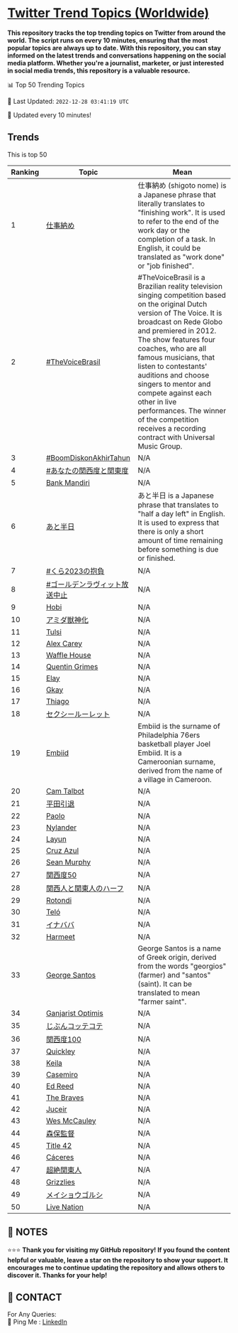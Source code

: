 [Twitter Trend Topics (Worldwide)](https://github.com/ErcinDedeoglu/Twitter-Trend-Topics)
==========

**This repository tracks the top trending topics on Twitter from around the world. 
The script runs on every 10 minutes, ensuring that the most popular topics are always up to date. 
With this repository, you can stay informed on the latest trends and conversations happening on the social media platform. 
Whether you're a journalist, marketer, or just interested in social media trends, this repository is a valuable resource.**


📊 Top 50 Trending Topics

📆 Last Updated: `2022-12-28 03:41:19 UTC`

🔧 Updated every 10 minutes!


## Trends

This is top 50

| Ranking | Topic | Mean |
| ------- | ------------ | ------------ |
| 1 | [仕事納め](http://twitter.com/search?q=%e4%bb%95%e4%ba%8b%e7%b4%8d%e3%82%81) | 仕事納め (shigoto nome) is a Japanese phrase that literally translates to "finishing work". It is used to refer to the end of the work day or the completion of a task. In English, it could be translated as "work done" or "job finished". |
| 2 | [#TheVoiceBrasil](http://twitter.com/search?q=%23TheVoiceBrasil) | #TheVoiceBrasil is a Brazilian reality television singing competition based on the original Dutch version of The Voice. It is broadcast on Rede Globo and premiered in 2012. The show features four coaches, who are all famous musicians, that listen to contestants' auditions and choose singers to mentor and compete against each other in live performances. The winner of the competition receives a recording contract with Universal Music Group. |
| 3 | [#BoomDiskonAkhirTahun](http://twitter.com/search?q=%23BoomDiskonAkhirTahun) | N/A |
| 4 | [#あなたの関西度と関東度](http://twitter.com/search?q=%23%e3%81%82%e3%81%aa%e3%81%9f%e3%81%ae%e9%96%a2%e8%a5%bf%e5%ba%a6%e3%81%a8%e9%96%a2%e6%9d%b1%e5%ba%a6) | N/A |
| 5 | [Bank Mandiri](http://twitter.com/search?q=Bank+Mandiri) | N/A |
| 6 | [あと半日](http://twitter.com/search?q=%e3%81%82%e3%81%a8%e5%8d%8a%e6%97%a5) | あと半日 is a Japanese phrase that translates to "half a day left" in English. It is used to express that there is only a short amount of time remaining before something is due or finished. |
| 7 | [#くら2023の抱負](http://twitter.com/search?q=%23%e3%81%8f%e3%82%892023%e3%81%ae%e6%8a%b1%e8%b2%a0) | N/A |
| 8 | [#ゴールデンラヴィット放送中止](http://twitter.com/search?q=%23%e3%82%b4%e3%83%bc%e3%83%ab%e3%83%87%e3%83%b3%e3%83%a9%e3%83%b4%e3%82%a3%e3%83%83%e3%83%88%e6%94%be%e9%80%81%e4%b8%ad%e6%ad%a2) | N/A |
| 9 | [Hobi](http://twitter.com/search?q=Hobi) | N/A |
| 10 | [アミダ獣神化](http://twitter.com/search?q=%e3%82%a2%e3%83%9f%e3%83%80%e7%8d%a3%e7%a5%9e%e5%8c%96) | N/A |
| 11 | [Tulsi](http://twitter.com/search?q=Tulsi) | N/A |
| 12 | [Alex Carey](http://twitter.com/search?q=Alex+Carey) | N/A |
| 13 | [Waffle House](http://twitter.com/search?q=Waffle+House) | N/A |
| 14 | [Quentin Grimes](http://twitter.com/search?q=Quentin+Grimes) | N/A |
| 15 | [Elay](http://twitter.com/search?q=Elay) | N/A |
| 16 | [Gkay](http://twitter.com/search?q=Gkay) | N/A |
| 17 | [Thiago](http://twitter.com/search?q=Thiago) | N/A |
| 18 | [セクシールーレット](http://twitter.com/search?q=%e3%82%bb%e3%82%af%e3%82%b7%e3%83%bc%e3%83%ab%e3%83%bc%e3%83%ac%e3%83%83%e3%83%88) | N/A |
| 19 | [Embiid](http://twitter.com/search?q=Embiid) | Embiid is the surname of Philadelphia 76ers basketball player Joel Embiid. It is a Cameroonian surname, derived from the name of a village in Cameroon. |
| 20 | [Cam Talbot](http://twitter.com/search?q=Cam+Talbot) | N/A |
| 21 | [平田引退](http://twitter.com/search?q=%e5%b9%b3%e7%94%b0%e5%bc%95%e9%80%80) | N/A |
| 22 | [Paolo](http://twitter.com/search?q=Paolo) | N/A |
| 23 | [Nylander](http://twitter.com/search?q=Nylander) | N/A |
| 24 | [Layun](http://twitter.com/search?q=Layun) | N/A |
| 25 | [Cruz Azul](http://twitter.com/search?q=Cruz+Azul) | N/A |
| 26 | [Sean Murphy](http://twitter.com/search?q=Sean+Murphy) | N/A |
| 27 | [関西度50](http://twitter.com/search?q=%e9%96%a2%e8%a5%bf%e5%ba%a650) | N/A |
| 28 | [関西人と関東人のハーフ](http://twitter.com/search?q=%e9%96%a2%e8%a5%bf%e4%ba%ba%e3%81%a8%e9%96%a2%e6%9d%b1%e4%ba%ba%e3%81%ae%e3%83%8f%e3%83%bc%e3%83%95) | N/A |
| 29 | [Rotondi](http://twitter.com/search?q=Rotondi) | N/A |
| 30 | [Teló](http://twitter.com/search?q=Tel%c3%b3) | N/A |
| 31 | [イナババ](http://twitter.com/search?q=%e3%82%a4%e3%83%8a%e3%83%90%e3%83%90) | N/A |
| 32 | [Harmeet](http://twitter.com/search?q=Harmeet) | N/A |
| 33 | [George Santos](http://twitter.com/search?q=George+Santos) | George Santos is a name of Greek origin, derived from the words "georgios" (farmer) and "santos" (saint). It can be translated to mean "farmer saint". |
| 34 | [Ganjarist Optimis](http://twitter.com/search?q=Ganjarist+Optimis) | N/A |
| 35 | [じぶんコッテコテ](http://twitter.com/search?q=%e3%81%98%e3%81%b6%e3%82%93%e3%82%b3%e3%83%83%e3%83%86%e3%82%b3%e3%83%86) | N/A |
| 36 | [関西度100](http://twitter.com/search?q=%e9%96%a2%e8%a5%bf%e5%ba%a6100) | N/A |
| 37 | [Quickley](http://twitter.com/search?q=Quickley) | N/A |
| 38 | [Keila](http://twitter.com/search?q=Keila) | N/A |
| 39 | [Casemiro](http://twitter.com/search?q=Casemiro) | N/A |
| 40 | [Ed Reed](http://twitter.com/search?q=Ed+Reed) | N/A |
| 41 | [The Braves](http://twitter.com/search?q=The+Braves) | N/A |
| 42 | [Juceir](http://twitter.com/search?q=Juceir) | N/A |
| 43 | [Wes McCauley](http://twitter.com/search?q=Wes+McCauley) | N/A |
| 44 | [森保監督](http://twitter.com/search?q=%e6%a3%ae%e4%bf%9d%e7%9b%a3%e7%9d%a3) | N/A |
| 45 | [Title 42](http://twitter.com/search?q=Title+42) | N/A |
| 46 | [Cáceres](http://twitter.com/search?q=C%c3%a1ceres) | N/A |
| 47 | [超絶関東人](http://twitter.com/search?q=%e8%b6%85%e7%b5%b6%e9%96%a2%e6%9d%b1%e4%ba%ba) | N/A |
| 48 | [Grizzlies](http://twitter.com/search?q=Grizzlies) | N/A |
| 49 | [メイショウゴルシ](http://twitter.com/search?q=%e3%83%a1%e3%82%a4%e3%82%b7%e3%83%a7%e3%82%a6%e3%82%b4%e3%83%ab%e3%82%b7) | N/A |
| 50 | [Live Nation](http://twitter.com/search?q=Live+Nation) | N/A |




## 📝 NOTES

⭐⭐⭐ **Thank you for visiting my GitHub repository! If you found the content helpful or valuable, leave a star on the repository to show your support. It encourages me to continue updating the repository and allows others to discover it. Thanks for your help!**

## 📨 CONTACT

 For Any Queries:  
            🏓 Ping Me : [LinkedIn](https://www.linkedin.com/in/ercindedeoglu/)